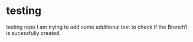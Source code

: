 # testing
testing repo
I am trying to add some additional text to check if the Branch1 is sucessfully created.
